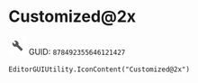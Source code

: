 # Customized@2x
![](/img/Customized@2x.png)
GUID: `878492355646121427`
```
EditorGUIUtility.IconContent("Customized@2x")
```
